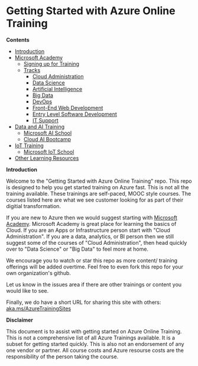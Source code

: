 # Getting Started with Azure Online Training
 
<a name="contents">__Contents__</a>

- [Introduction](#intro)
- [Microsoft Academy](./MicrosoftAcademy.md#academy)
   - [Signing up for Training](./MicrosoftAcademy.md#signup)
   - [Tracks](./MicrosoftAcademy.md#tracks)
     - [Cloud Administration](https://academy.microsoft.com/en-us/professional-program/tracks/cloud-administration/)
     * [Data Science](https://academy.microsoft.com/en-us/professional-program/tracks/data-science/) 
     * [Artificial Intelligence](https://academy.microsoft.com/en-us/professional-program/tracks/artificial-intelligence/)
     * [Big Data](https://academy.microsoft.com/en-us/professional-program/tracks/big-data/) 
     * [DevOps](https://academy.microsoft.com/en-us/professional-program/tracks/devops/)
     * [Front-End Web Development](https://academy.microsoft.com/en-us/professional-program/tracks/front-end-development/)
     * [Entry Level Software Development](https://academy.microsoft.com/en-us/professional-program/tracks/entry-level-software-development/)
     * [IT Support](https://academy.microsoft.com/en-us/professional-program/tracks/it-support/) 
 - [Data and AI Training](./Data_and_AI_Training.md#)
   - [Microsoft AI School](./Data_and_AI_Training.md#aischool)
   - [Cloud AI Bootcamp](./Data_and_AI_Training.md#learnaibootcamp)
 - [IoT Training](./IoT_Training.md#iottraining)
   - [Microsoft IoT School](./IoT_Training.md#iotschool)
  - [Other Learning Resources](./OtherResources.md#)

<a name="intro">__Introduction__</a>

Welcome to the "Getting Started with Azure Online Training" repo. This repo is designed to help you get started training on Azure fast. This is not all the training available. These trainings are self-paced, MOOC style courses. The courses listed here are what we see customer looking for as part of their digitial transformation. 

If you are new to Azure then we would suggest starting with [Microsoft Academy](./MicrosoftAcademy.md#academy). Microsoft Academy is great place for learning the basics of Cloud. If you are an Apps or Infrastructure person start with "Cloud Administration". If you are a data, analytics, or BI person then we still suggest some of the courses of "Cloud Administration", then head quickly over to "Data Science" or "Big Data" to feel more at home.

We encourage you to watch or star this repo as more content/ training offerings will be added overtime. Feel free to even fork this repo for your own organization's github.

Let us know in the issues area if there are other trainings or content you would like to see. 

Finally, we do have a short URL for sharing this site with others: [aka.ms/AzureTrainingSites](https://aka.ms/AzureTrainingSites)

 

__Disclaimer__

This document is to assist with getting started on Azure Online Training. This is not a comprehensive list of all Azure Trainings available. It is a subset for getting started quickly. This is also not an endorsement of any one vendor or partner. All course costs and Azure resourse costs are the responsibility of the person taking the course.
 